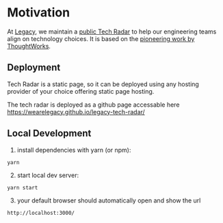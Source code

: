 # Motivation

At [Legacy](https://wearelegacy.dk), we maintain a [public Tech
Radar](https://wearelegacy.github.io/legacy-tech-radar/) to help our engineering teams
align on technology choices. It is based on the [pioneering work
by ThoughtWorks](https://www.thoughtworks.com/radar).


## Deployment

Tech Radar is a static page, so it can be deployed using any hosting provider of your choice offering static page hosting. 

The tech radar is deployed as a github page accessable here https://wearelegacy.github.io/legacy-tech-radar/

## Local Development

1. install dependencies with yarn (or npm):

```
yarn 
```

2. start local dev server:

```
yarn start
```

3. your default browser should automatically open and show the url
 
```
http://localhost:3000/
```

